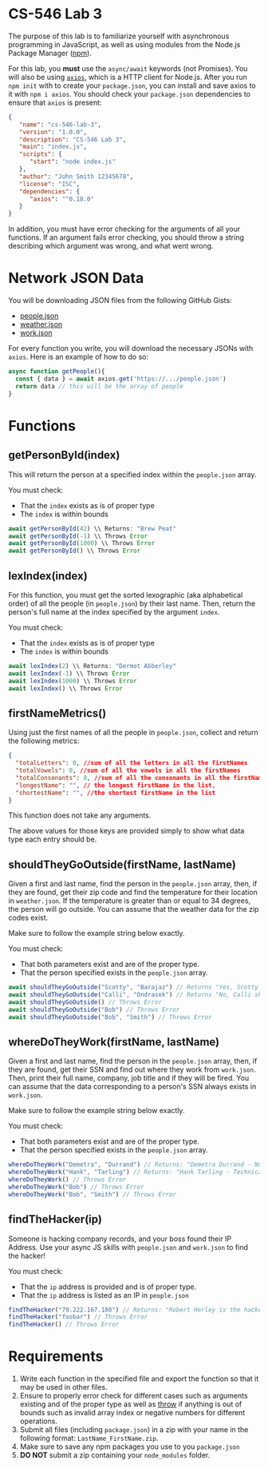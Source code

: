 # CS-546 Lab 3

The purpose of this lab is to familiarize yourself with asynchronous programming in JavaScript, as well as using modules from the Node.js Package Manager ([npm](https://www.npmjs.com/)).  

For this lab, you **must** use the `async/await` keywords (not Promises). You will also be using [`axios`](https://github.com/axios/axios), which is a HTTP client for Node.js. After you run `npm init` with to create your `package.json`, you can install and save axios to it with `npm i axios`. You should check your `package.json` dependencies to ensure that `axios` is present:


```json
{
   "name": "cs-546-lab-3",
   "version": "1.0.0",
   "description": "CS-546 Lab 3",
   "main": "index.js",
   "scripts": {
      "start": "node index.js"
   },
   "author": "John Smith 12345678",
   "license": "ISC",
   "dependencies": {
      "axios": "^0.18.0"
   }
}
```

In addition, you must have error checking for the arguments of all your functions. If an argument fails error checking, you should throw a string describing which argument was wrong, and what went wrong. 

# Network JSON Data
You will be downloading JSON files from the following GitHub Gists:

- [people.json](https://gist.githubusercontent.com/robherley/5112d73f5c69a632ef3ae9b7b3073f78/raw/24a7e1453e65a26a8aa12cd0fb266ed9679816aa/people.json)
- [weather.json](https://gist.githubusercontent.com/robherley/1b950dc4fbe9d5209de4a0be7d503801/raw/eee79bf85970b8b2b80771a66182aa488f1d7f29/weather.json)
- [work.json](https://gist.githubusercontent.com/robherley/61d560338443ba2a01cde3ad0cac6492/raw/8ea1be9d6adebd4bfd6cf4cc6b02ad8c5b1ca751/work.json)

For every function you write, you will download the necessary JSONs with `axios`. Here is an example of how to do so:

```javascript
async function getPeople(){
  const { data } = await axios.get('https://.../people.json')
  return data // this will be the array of people
}
```

# Functions
## getPersonById(index)
This will return the person at a specified index within the `people.json` array.

You must check:

- That the `index` exists as is of proper type
- The `index` is within bounds

```javascript
await getPersonById(42) \\ Returns: "Brew Peat"
await getPersonById(-1) \\ Throws Error
await getPersonById(1000) \\ Throws Error
await getPersonById() \\ Throws Error
```

## lexIndex(index)
For this function, you must get the sorted lexographic (aka alphabetical order) of all the people (in `people.json`) by their last name. Then, return the person's full name at the index specified by the argument `index`.

You must check:

- That the `index` exists as is of proper type
- The `index` is within bounds

```javascript
await lexIndex(2) \\ Returns: "Dermot Abberley"
await lexIndex(-1) \\ Throws Error
await lexIndex(1000) \\ Throws Error
await lexIndex() \\ Throws Error
```

## firstNameMetrics()
Using just the first names of all the people in `people.json`, collect and return the following metrics:

```json
{
  "totalLetters": 0, //sum of all the letters in all the firstNames
  "totalVowels": 0, //sum of all the vowels in all the firstNames
  "totalConsonants": 0, //sum of all the consonants in all the firstNames
  "longestName": "", // the longest firstName in the list,
  "shortestName": "", //the shortest firstName in the list
}
```

This function does not take any arguments.

The above values for those keys are provided simply to show what data type each entry should be.

## shouldTheyGoOutside(firstName, lastName)
Given a first and last name, find the person in the `people.json` array, then, if they are found, get their zip code and find the temperature for their location in `weather.json`. If the temperature is greater than or equal to 34 degrees, the person will go outside. You can assume that the weather data for the zip codes exist.

Make sure to follow the example string below exactly.

You must check:

- That both parameters exist and are of the proper type.
- That the person specified exists in the `people.json` array.

```javascript
await shouldTheyGoOutside("Scotty", "Barajaz") // Returns "Yes, Scotty should go outside."
await shouldTheyGoOutside("Calli", "Ondrasek") // Returns "No, Calli should not go outside."
await shouldTheyGoOutside() // Throws Error
await shouldTheyGoOutside("Bob") // Throws Error
await shouldTheyGoOutside("Bob", "Smith") // Throws Error
```

## whereDoTheyWork(firstName, lastName)
Given a first and last name, find the person in the `people.json` array, then, if they are found, get their SSN and find out where they work from `work.json`. Then, print their full name, company, job title and if they will be fired. You can assume that the data corresponding to a person's SSN always exists in `work.json`.

Make sure to follow the example string below exactly.

You must check:

- That both parameters exist and are of the proper type.
- That the person specified exists in the `people.json` array.

```javascript
whereDoTheyWork("Demetra", "Durrand") // Returns: "Demetra Durrand - Nuclear Power Engineer at Buzzshare. They will be fired."
whereDoTheyWork("Hank", "Tarling") // Returns: "Hank Tarling - Technical Writer at Babbleblab. They will not be fired."
whereDoTheyWork() // Throws Error
whereDoTheyWork("Bob") // Throws Error
whereDoTheyWork("Bob", "Smith") // Throws Error
```

## findTheHacker(ip)
Someone is hacking company records, and your boss found their IP Address. Use your async JS skills with `people.json` and `work.json` to find the hacker!

You must check:

- That the `ip` address is provided and is of proper type.
- That the `ip` address is listed as an IP in `people.json` 

```javascript
findTheHacker("79.222.167.180") // Returns: "Robert Herley is the hacker!"
findTheHacker("foobar") // Throws Error
findTheHacker() // Throws Error
```

# Requirements

1. Write each function in the specified file and export the function so that it may be used in other files.
2. Ensure to properly error check for different cases such as arguments existing and of the proper type as well as [throw](https://developer.mozilla.org/en-US/docs/Web/JavaScript/Reference/Statements/throw) if anything is out of bounds such as invalid array index or negative numbers for different operations. 
3. Submit all files (including `package.json`) in a zip with your name in the following format: `LastName_FirstName.zip`.
4. Make sure to save any npm packages you use to you `package.json` 
5. **DO NOT** submit a zip containing your `node_modules` folder.

